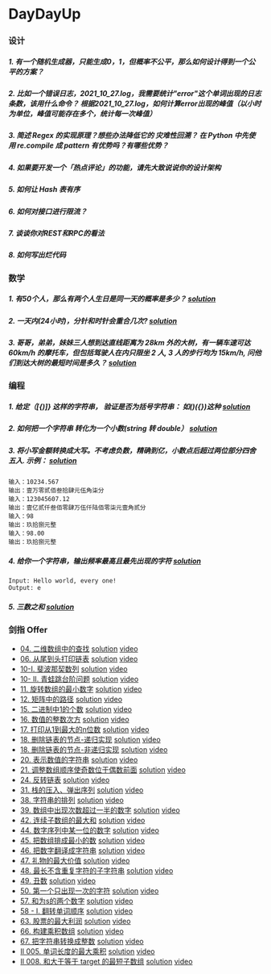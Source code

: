 # DayDayUp


### 设计

##### 1. 有一个随机生成器，只能生成0，1，但概率不公平，那么如何设计得到一个公平的方案？

##### 2. 比如一个错误日志，2021_10_27.log，我需要统计"error"这个单词出现的日志条数，该用什么命令？ 根据2021_10_27.log，如何计算error出现的峰值（以小时为单位，峰值可能存在多个，统计每一次峰值）

##### 3. 简述 Regex 的实现原理？想些办法降低它的 灾难性回溯？ 在 Python 中先使用 re.compile 成 pattern 有优势吗？有哪些优势？

##### 4. 如果要开发一个「热点评论」的功能，请先大致说说你的设计架构

##### 5. 如何让 Hash 表有序

##### 6. 如何对接口进行限流？

##### 7. 谈谈你对REST和RPC的看法

##### 8. 如何写出烂代码

### 数学

##### 1. 有50个人，那么有两个人生日是同一天的概率是多少？ [solution](./math/1_probability.md)

##### 2. 一天内(24小时)，分针和时针会重合几次? [solution](./math/2_duplicate.md)

##### 3. 哥哥，弟弟，妹妹三人想到达直线距离为 28km 外的大树，有一辆车速可达 60km/h 的摩托车，但包括驾驶人在内只限坐 2 人, 3 人的步行均为 15km/h, 问他们到达大树的最短时间是多久？ [solution](./math/3_short_time.md)


### 编程
##### 1. 给定（[{)]} 这样的字符串， 验证是否为括号字符串： 如()({})这种 [solution](./code/parentheses_1.py)

##### 2. 如何把一个字符串 转化为一个小数(string 转 double） [solution](./code/char2num_2.py)

##### 3. 将小写金额转换成大写。不考虑负数，精确到亿，小数点后超过两位部分四舍五入. 示例： [solution](./code/num2zhcn_3.py)
```
输入：10234.567
输出：壹万零贰佰叁拾肆元伍角柒分
输入：123045607.12
输出：壹亿贰仟叁佰零肆万伍仟陆佰零柒元壹角贰分
输入：98
输出：玖拾捌元整
输入：98.00
输出：玖拾捌元整
```

##### 4. 给你一个字符串，输出频率最高且最先出现的字符 [solution](./code/find_max_occur_char_4.py)
```
Input: Hello world, every one!
Output: e
```

##### 5. 三数之和 [solution](./code/three_sum_5.py)

### 剑指 Offer

- [04. 二维数组中的查找](https://leetcode-cn.com/problems/er-wei-shu-zu-zhong-de-cha-zhao-lcof/)     [solution](./offer/_04.py)      [video](https://www.bilibili.com/video/BV1Vi4y1o7vx/)
- [06. 从尾到头打印链表](https://leetcode-cn.com/problems/cong-wei-dao-tou-da-yin-lian-biao-lcof/)     [solution](./offer/_06.py)      [video](https://www.bilibili.com/video/BV1gZ4y1X7MZ/)
- [10-I. 斐波那契数列](https://leetcode-cn.com/problems/fei-bo-na-qi-shu-lie-lcof/)     [solution](./offer/_10_i.py)      [video](https://www.bilibili.com/video/BV1pY411H7d4/)
- [10- II. 青蛙跳台阶问题](https://leetcode-cn.com/problems/qing-wa-tiao-tai-jie-wen-ti-lcof/)     [solution](./offer/_10_ii.py)      [video](https://www.bilibili.com/video/BV1mR4y1W7G8/)
- [11. 旋转数组的最小数字](https://leetcode-cn.com/problems/xuan-zhuan-shu-zu-de-zui-xiao-shu-zi-lcof/)     [solution](./offer/_11.py)      [video](https://www.bilibili.com/video/BV1A44y177oj/)
- [12. 矩阵中的路径](https://leetcode-cn.com/problems/ju-zhen-zhong-de-lu-jing-lcof/)     [solution](./offer/_12.py)      [video](https://www.bilibili.com/video/BV1PQ4y1Y7RB/)
- [15. 二进制中1的个数](https://leetcode-cn.com/problems/er-jin-zhi-zhong-1de-ge-shu-lcof/)     [solution](./offer/_15.py)      [video](https://www.bilibili.com/video/BV1Um4y1X7Tb/)
- [16. 数值的整数次方](https://leetcode-cn.com/problems/shu-zhi-de-zheng-shu-ci-fang-lcof/)     [solution](./offer/_16.py)      [video](https://www.bilibili.com/video/BV1fq4y1w7tB/)
- [17. 打印从1到最大的n位数](https://leetcode-cn.com/problems/da-yin-cong-1dao-zui-da-de-nwei-shu-lcof/)     [solution](./offer/_17.py)      [video](https://www.bilibili.com/video/BV1za411q7v4/)
- [18. 删除链表的节点-递归实现](https://leetcode-cn.com/problems/shan-chu-lian-biao-de-jie-dian-lcof/)     [solution](./offer/_18_i.py)      [video](https://www.bilibili.com/video/BV1iY411H7Yc/)
- [18. 删除链表的节点-非递归实现](https://leetcode-cn.com/problems/shan-chu-lian-biao-de-jie-dian-lcof/)     [solution](./offer/_18_ii.py)      [video](https://www.bilibili.com/video/BV13F411B7c2/)
- [20. 表示数值的字符串](https://leetcode-cn.com/problems/biao-shi-shu-zhi-de-zi-fu-chuan-lcof/)     [solution](./offer/_20.py)      [video](https://www.bilibili.com/video/BV1ku41127L6/)
- [21. 调整数组顺序使奇数位于偶数前面](https://leetcode-cn.com/problems/diao-zheng-shu-zu-shun-xu-shi-qi-shu-wei-yu-ou-shu-qian-mian-lcof/)     [solution](./offer/_21.py)      [video](https://www.bilibili.com/video/BV1fi4y197NQ/)
- [24. 反转链表](https://leetcode-cn.com/problems/fan-zhuan-lian-biao-lcof/)     [solution](./offer/_24.py)      [video](https://www.bilibili.com/video/BV1b44y1J72N/)
- [31. 栈的压入、弹出序列](https://leetcode-cn.com/problems/zhan-de-ya-ru-dan-chu-xu-lie-lcof/)     [solution](./offer/_31.py)      [video](https://www.bilibili.com/video/BV1Ki4y1o7VZ/)
- [38. 字符串的排列](https://leetcode-cn.com/problems/zi-fu-chuan-de-pai-lie-lcof/)     [solution](./offer/_38.py)      [video](https://www.bilibili.com/video/BV1QZ4y1S75m/)
- [39. 数组中出现次数超过一半的数字](https://leetcode-cn.com/problems/shu-zu-zhong-chu-xian-ci-shu-chao-guo-yi-ban-de-shu-zi-lcof/)     [solution](./offer/_39.py)      [video](https://www.bilibili.com/video/BV1bT4y1m7Pa/)
- [42. 连续子数组的最大和](https://leetcode-cn.com/problems/lian-xu-zi-shu-zu-de-zui-da-he-lcof/)     [solution](./offer/_42.py)      [video](https://www.bilibili.com/video/BV1M44y1L73E/)
- [44. 数字序列中某一位的数字](https://leetcode-cn.com/problems/shu-zi-xu-lie-zhong-mou-yi-wei-de-shu-zi-lcof/)     [solution](./offer/_44.py)      [video](https://www.bilibili.com/video/BV1RU4y1T7Jp)
- [45. 把数组排成最小的数](https://leetcode-cn.com/problems/ba-shu-zu-pai-cheng-zui-xiao-de-shu-lcof/)      [solution](./offer/_45.py)       [video](https://www.bilibili.com/video/BV18b4y1b7YB/)
- [46. 把数字翻译成字符串](https://leetcode-cn.com/problems/ba-shu-zi-fan-yi-cheng-zi-fu-chuan-lcof/)       [solution](./offer/_46.py)      [video](https://www.bilibili.com/video/BV14M4y1P7kv/)
- [47. 礼物的最大价值](https://leetcode-cn.com/problems/li-wu-de-zui-da-jie-zhi-lcof/)      [solution](./offer/_47.py)   [video](https://www.bilibili.com/video/BV1uU4y1T7Aj/)
- [48. 最长不含重复字符的子字符串](https://leetcode-cn.com/problems/zui-chang-bu-han-zhong-fu-zi-fu-de-zi-zi-fu-chuan-lcof/)    [solution](./offer/_48.py)      [video](https://www.bilibili.com/video/BV1j3411b7sg/)
- [49. 丑数](https://leetcode-cn.com/problems/chou-shu-lcof/)       [solution](./code/_49.py)       [video](https://www.bilibili.com/video/BV1Wf4y1K7vr/)
- [50. 第一个只出现一次的字符](https://leetcode-cn.com/problems/di-yi-ge-zhi-chu-xian-yi-ci-de-zi-fu-lcof/)     [solution](./offer/_50.py)      [video](https://www.bilibili.com/video/BV1iq4y1B7PM/)
- [57. 和为s的两个数字](https://leetcode-cn.com/problems/he-wei-sde-liang-ge-shu-zi-lcof/)     [solution](./offer/_57.py)      [video](https://www.bilibili.com/video/BV1Na411B7Yc/)
- [58 - I. 翻转单词顺序](https://leetcode-cn.com/problems/fan-zhuan-dan-ci-shun-xu-lcof/)     [solution](./offer/_58.py)      [video](https://www.bilibili.com/video/BV1hL4y1b72y/)
- [63. 股票的最大利润](https://leetcode-cn.com/problems/gu-piao-de-zui-da-li-run-lcof/)     [solution](./offer/_63.py)      [video](https://www.bilibili.com/video/BV1YU4y1K7yA/)
- [66. 构建乘积数组](https://leetcode-cn.com/problems/gou-jian-cheng-ji-shu-zu-lcof/)     [solution](./offer/_66.py)      [video](https://www.bilibili.com/video/BV1hF411z74E/)
- [67. 把字符串转换成整数](https://leetcode-cn.com/problems/ba-zi-fu-chuan-zhuan-huan-cheng-zheng-shu-lcof/)      [solution](./offer/_67.py)      [video](https://www.bilibili.com/video/BV1wQ4y1v7GW/)
- [II 005. 单词长度的最大乘积](https://leetcode-cn.com/problems/aseY1I/)      [solution](./offer/ii_005.py)       [video](https://www.bilibili.com/video/BV1N3411t7RT/)
- [II 008. 和大于等于 target 的最短子数组](https://leetcode-cn.com/problems/2VG8Kg/)      [solution](./offer/ii_008.py)       [video](https://www.bilibili.com/video/BV15P4y1G7SQ/)
